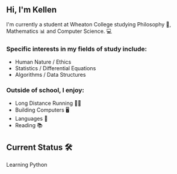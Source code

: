 ## Hi, I'm Kellen
I'm currently a student at Wheaton College studying Philosophy 🤔, Mathematics 📊 and Computer Science. 💻

### Specific interests in my fields of study include:
- Human Nature / Ethics
- Statistics / Differential Equations
- Algorithms / Data Structures

### Outside of school, I enjoy:
- Long Distance Running 🏃‍♂️
- Building Computers 🖥️
- Languages 💬
- Reading 📚

## Current Status 🛠️
Learning Python
